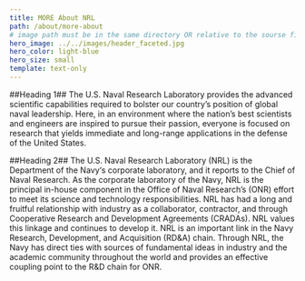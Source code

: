 ```yaml
---
title: MORE About NRL
path: /about/more-about
# image path must be in the same directory OR relative to the sourse file's & image file's locations
hero_image: ../../images/header_faceted.jpg
hero_color: light-blue
hero_size: small
template: text-only
---
```

##Heading 1##
The U.S. Naval Research Laboratory provides the advanced scientific capabilities required to bolster our country’s position of global naval leadership. Here, in an environment where the nation’s best scientists and engineers are inspired to pursue their passion, everyone is focused on research that yields immediate and long-range applications in the defense of the United States.

##Heading 2##
The U.S. Naval Research Laboratory (NRL) is the Department of the Navy‘s corporate laboratory, and it reports to the Chief of Naval Research. As the corporate laboratory of the Navy, NRL is the principal in-house component in the Office of Naval Research’s (ONR) effort to meet its science and technology responsibilities. NRL has had a long and fruitful relationship with industry as a collaborator, contractor, and through Cooperative Research and Development Agreements (CRADAs). NRL values this linkage and continues to develop it. NRL is an important link in the Navy Research, Development, and Acquisition (RD&A) chain. Through NRL, the Navy has direct ties with sources of fundamental ideas in industry and the academic community throughout the world and provides an effective coupling point to the R&D chain for ONR.
